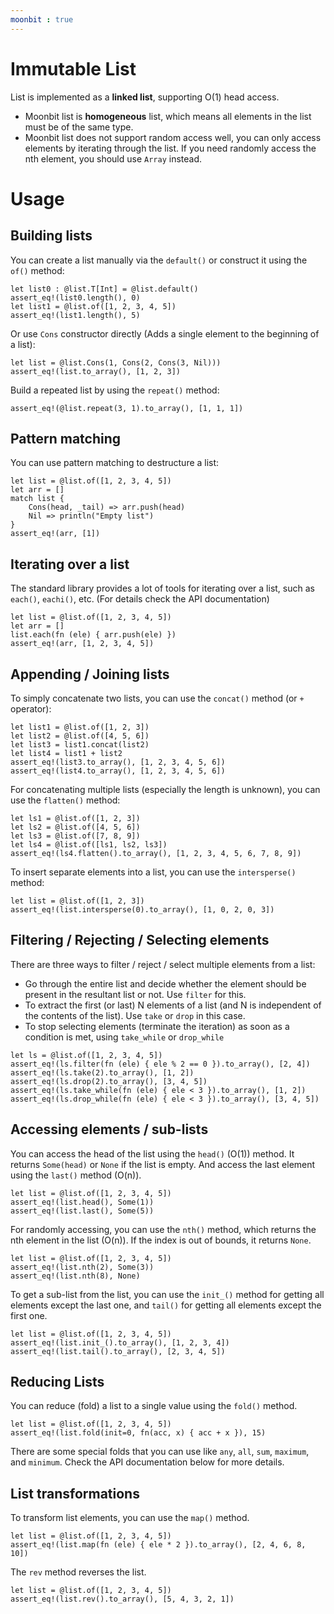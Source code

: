 ```yaml
---
moonbit : true
---
```


# Immutable List

List is implemented as a **linked list**, supporting O(1) head access.
- Moonbit list is **homogeneous** list, which means all elements in the list must be of the same type.
- Moonbit list does not support random access well, you can only access elements by iterating through the list. If you need randomly access the nth element, you should use `Array` instead.

# Usage

## Building lists 

You can create a list manually via the `default()` or construct it using the `of()` method: 
```moonbit
let list0 : @list.T[Int] = @list.default()
assert_eq!(list0.length(), 0)
let list1 = @list.of([1, 2, 3, 4, 5])
assert_eq!(list1.length(), 5)
```

Or use `Cons` constructor directly (Adds a single element to the beginning of a list):
```moonbit
let list = @list.Cons(1, Cons(2, Cons(3, Nil)))
assert_eq!(list.to_array(), [1, 2, 3])
```

Build a repeated list by using the `repeat()` method:
```moonbit
assert_eq!(@list.repeat(3, 1).to_array(), [1, 1, 1])
```

## Pattern matching
You can use pattern matching to destructure a list:
```moonbit
let list = @list.of([1, 2, 3, 4, 5])
let arr = []
match list {
    Cons(head, _tail) => arr.push(head)
    Nil => println("Empty list")
}
assert_eq!(arr, [1])
```

## Iterating over a list
The standard library provides a lot of tools for iterating over a list, such as `each()`, `eachi()`, etc. (For details check the API documentation)
```moonbit
let list = @list.of([1, 2, 3, 4, 5])
let arr = []
list.each(fn (ele) { arr.push(ele) }) 
assert_eq!(arr, [1, 2, 3, 4, 5])
```

## Appending / Joining lists
To simply concatenate two lists, you can use the `concat()` method (or `+` operator):
```moonbit
let list1 = @list.of([1, 2, 3])
let list2 = @list.of([4, 5, 6])
let list3 = list1.concat(list2)
let list4 = list1 + list2
assert_eq!(list3.to_array(), [1, 2, 3, 4, 5, 6])
assert_eq!(list4.to_array(), [1, 2, 3, 4, 5, 6])
```

For concatenating multiple lists (especially the length is unknown), you can use the `flatten()` method:
```moonbit
let ls1 = @list.of([1, 2, 3])
let ls2 = @list.of([4, 5, 6])
let ls3 = @list.of([7, 8, 9])
let ls4 = @list.of([ls1, ls2, ls3])
assert_eq!(ls4.flatten().to_array(), [1, 2, 3, 4, 5, 6, 7, 8, 9])
```

To insert separate elements into a list, you can use the `intersperse()` method:

```moonbit
let list = @list.of([1, 2, 3])
assert_eq!(list.intersperse(0).to_array(), [1, 0, 2, 0, 3])
```

## Filtering / Rejecting / Selecting elements
There are three ways to filter / reject / select multiple elements from a list:
- Go through the entire list and decide whether the element should be present in the resultant list or not. Use `filter` for this.
- To extract the first (or last) N elements of a list (and N is independent of the contents of the list). Use `take` or `drop` in this case.
- To stop selecting elements (terminate the iteration) as soon as a condition is met, using `take_while` or `drop_while`

```moonbit
let ls = @list.of([1, 2, 3, 4, 5])
assert_eq!(ls.filter(fn (ele) { ele % 2 == 0 }).to_array(), [2, 4])
assert_eq!(ls.take(2).to_array(), [1, 2])
assert_eq!(ls.drop(2).to_array(), [3, 4, 5])
assert_eq!(ls.take_while(fn (ele) { ele < 3 }).to_array(), [1, 2])
assert_eq!(ls.drop_while(fn (ele) { ele < 3 }).to_array(), [3, 4, 5])
```

## Accessing elements / sub-lists
You can access the head of the list using the `head()` (O(1)) method. It returns `Some(head)` or `None` if the list is empty.
And access the last element using the `last()` method (O(n)). 

```moonbit
let list = @list.of([1, 2, 3, 4, 5])
assert_eq!(list.head(), Some(1))
assert_eq!(list.last(), Some(5))
```

For randomly accessing, you can use the `nth()` method, which returns the nth element in the list (O(n)). 
If the index is out of bounds, it returns `None`.
```moonbit
let list = @list.of([1, 2, 3, 4, 5])
assert_eq!(list.nth(2), Some(3))
assert_eq!(list.nth(8), None)
```

To get a sub-list from the list, you can use the `init_()` method for getting all elements except the last one, and `tail()` for getting all elements except the first one.
```moonbit
let list = @list.of([1, 2, 3, 4, 5])
assert_eq!(list.init_().to_array(), [1, 2, 3, 4])
assert_eq!(list.tail().to_array(), [2, 3, 4, 5])
```

## Reducing Lists
You can reduce (fold) a list to a single value using the `fold()` method.
```moonbit
let list = @list.of([1, 2, 3, 4, 5])
assert_eq!(list.fold(init=0, fn(acc, x) { acc + x }), 15)
```

There are some special folds that you can use like `any`, `all`, `sum`, `maximum`, and `minimum`. Check the API documentation below for more details.

## List transformations
To transform list elements, you can use the `map()` method.
```moonbit
let list = @list.of([1, 2, 3, 4, 5])
assert_eq!(list.map(fn (ele) { ele * 2 }).to_array(), [2, 4, 6, 8, 10])
```

The `rev` method reverses the list.
```moonbit
let list = @list.of([1, 2, 3, 4, 5])
assert_eq!(list.rev().to_array(), [5, 4, 3, 2, 1])
```